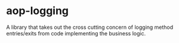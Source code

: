 aop-logging
===========
A library that takes out the cross cutting concern of logging method entries/exits from code implementing the business logic.


